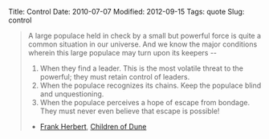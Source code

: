 Title: Control
Date: 2010-07-07
Modified: 2012-09-15
Tags: quote
Slug: control

<blockquote>A large populace held in check by a small but powerful force is quite a common situation in our universe. And we know the major conditions wherein this large populace may turn upon its keepers --

<ol>
	<li>When they find a leader. This is the most volatile threat to the powerful; they must retain control of leaders.</li>
	<li>When the populace recognizes its chains. Keep the populace blind and unquestioning.</li>
	<li>When the populace perceives a hope of escape from bondage. They must never even believe that escape is possible!</li>
</ol>

- <a href="https://secure.wikimedia.org/wikipedia/en/wiki/Frank_Herbert">Frank Herbert</a>, <a href="https://secure.wikimedia.org/wikipedia/en/wiki/Children_of_Dune">Children of Dune</a></blockquote>
